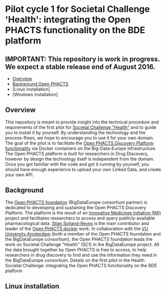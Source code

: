 # Pilot cycle 1 for Societal Challenge 'Health': integrating the Open PHACTS functionality on the BDE platform

## IMPORTANT: This repository is work in progress. We expect a stable release end of August 2016.
* [Overview](#overview)
* [Background Open PHACTS](#background)
* [Linux installation]
* [Windows installation]

## Overview
This repository is meant to provide insight into the technical procedure and requirements of the first pilot for [Societal Challenge "Health"](https://www.big-data-europe.eu/health/) and to guide you to install it by yourself. By understanding the technology and the process-flows, we hope to encourage you to use it for your own domain. The goal of the pilot is to facilitate the [Open PHACTS Discovery Platform functionality](https://dev.openphacts.org/) via Docker containers on the Big-Data-Europe infrastructure. The Open PHACTS platform is built for researchers in Drug Discovery, however by design the technology itself is independent from the domain. Once you got familiar with the code and got it running by yourself, you should have enough experience to upload your own Linked Data, and create your own API.



## Background
The [Open PHACTS foundation](http://www.openphactsfoundation.org/) (BigDataEurope consortium partner) is dedicated to developing and sustaining the Open PHACTS Discovery Platform. The platform is the result of an [Innovative Medicines Initiative (IMI)](http://www.openphactsfoundation.org/about/project-history/) project and facilitates researchers to access and query publicly-available pharmacological data. 
[Stian Soiland-Reyes](https://github.com/stain) is the main contributor and leader of the [Open PHACTS docker](https://github.com/openphacts/ops-docker) work.
In collaboration with the [VU University Amsterdam](http://www.vu.nl) (both a member of the Open PHACTS foundation and the BigDataEurope consortium), the Open PHACTS foundation leads the work on Societal Challenge "Health" (SC1) in the BigDataEurope project. 
All the data brought together by Open PHACTS is free to access, to help researchers in drug discovery to find and use the information they need.in the BigDataEurope consortium. 
Details on the first pilot in the Health Societal Challenge: integrating the Open PHACTS functionality on the BDE platform

## Linux installation




